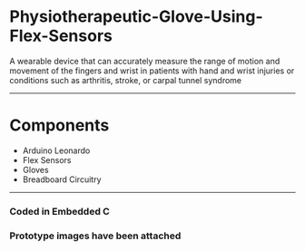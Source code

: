 # Physiotherapeutic-Glove-Using-Flex-Sensors
A wearable device that can accurately measure the range of motion and movement of the fingers and wrist in patients with hand and wrist injuries or conditions such as arthritis, stroke, or carpal tunnel syndrome

___

# Components
* Arduino Leonardo
* Flex Sensors
* Gloves
* Breadboard Circuitry

___

### Coded in Embedded C
### Prototype images have been attached
